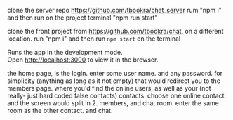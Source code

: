 clone the server repo https://github.com/tbookra/chat_server
rum "npm i" and then
run on the project terminal "npm run start"

clone the front project from https://github.com/tbookra/chat, on a different location.
run "npm i" and then
run `npm start` on the terminal

Runs the app in the development mode.\
Open [http://localhost:3000](http://localhost:3000) to view it in the browser.

the home page, is the login. enter some user name. and any password. for simplicity (anything as long as it not empty)
that would redirect you to the members page. where you'd find the online users, as well as your (not really- just hard coded false contacts) contacts.
choose one online contact. and the screen would split in 2. members, and chat room.
enter the same room as the other contact. and chat.


